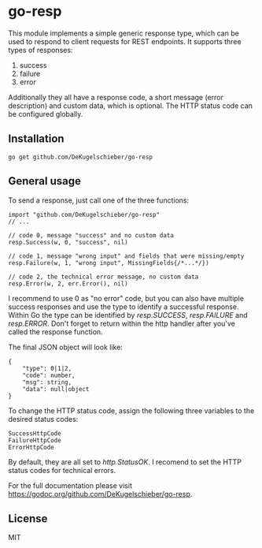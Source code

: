 # go-resp

This module implements a simple generic response type, which can be used to respond to client requests for REST endpoints. It supports three types of responses:

1. success
2. failure
3. error

Additionally they all have a response code, a short message (error description) and custom data, which is optional. The HTTP status code can be configured globally.

## Installation

```
go get github.com/DeKugelschieber/go-resp
```

## General usage

To send a response, just call one of the three functions:

```
import "github.com/DeKugelschieber/go-resp"
// ...

// code 0, message "success" and no custom data
resp.Success(w, 0, "success", nil)

// code 1, message "wrong input" and fields that were missing/empty
resp.Failure(w, 1, "wrong input", MissingFields{/*...*/})

// code 2, the technical error message, no custom data
resp.Error(w, 2, err.Error(), nil)
```

I recommend to use 0 as "no error" code, but you can also have multiple success responses and use the type to identify a successful response. Within Go the type can be identified by *resp.SUCCESS*, *resp.FAILURE* and *resp.ERROR*. Don't forget to return within the http handler after you've called the response function.

The final JSON object will look like:

```
{
    "type": 0|1|2,
    "code": number,
    "msg": string,
    "data": null|object
}
```

To change the HTTP status code, assign the following three variables to the desired status codes:

```
SuccessHttpCode
FailureHttpCode
ErrorHttpCode
```

By default, they are all set to *http.StatusOK*. I recomend to set the HTTP status codes for technical errors.

For the full documentation please visit https://godoc.org/github.com/DeKugelschieber/go-resp.

## License

MIT
